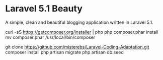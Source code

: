 # Laravel 5.1 Beauty

A simple, clean and beautiful blogging application written in Laravel 5.1.

curl -sS https://getcomposer.org/installer | php
php composer.phar install
mv composer.phar /usr/local/bin/composer

git clone https://github.com/misterebs/Laravel-Coding-Adaptation.git
composer install
php artisan migrate
php artisan db:seed

